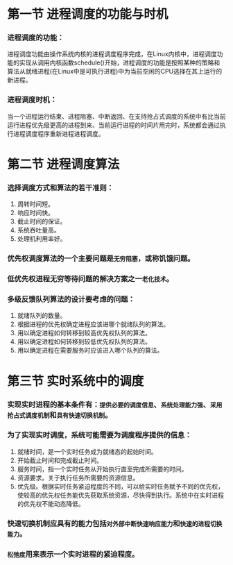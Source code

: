 # 第一节 进程调度的功能与时机
### 进程调度的功能：
  进程调度功能由操作系统内核的进程调度程序完成，在Linux内核中，进程调度功能的实现从调用内核函数schedule()开始，进程调度的功能是按照某种的策略和算法从就绪进程(在Linux中是可执行进程)中为当前空闲的CPU选择在其上运行的新进程。

### 进程调度时机：
  当一个进程运行结束、进程阻塞、中断返回、在支持抢占式调度的系统中有比当前运行进程优先级更高的进程到来、当前运行进程的时间片用完时，系统都会通过执行进程调度程序重新进程进程调度。

# 第二节 进程调度算法
### 选择调度方式和算法的若干准则：
1. 周转时间短。
2. 响应时间快。
3. 截止时间的保证。
4. 系统吞吐量高。
5. 处理机利用率好。

### 优先权调度算法的一个主要问题是`无穷阻塞`，或称饥饿问题。

### 低优先权进程无穷等待问题的解决方案之一`老化技术`。

### 多级反馈队列算法的设计要考虑的问题：
1. 就绪队列的数量。
2. 根据进程的优先权确定进程应该进哪个就绪队列的算法。
3. 用以确定进程如何转移到较高优先权队列的算法。
4. 用以确定进程如何转移到较低优先权队列的算法。
5. 用以确定进程在需要服务时应该进入哪个队列的算法。

# 第三节 实时系统中的调度
### 实现实时进程的基本条件有：`提供必要的调度信息`、`系统处理能力强`、`采用抢占式调度机制`和`具有快速切换机制`。

### 为了实现实时调度，系统可能需要为调度程序提供的信息：
1. 就绪时间，是一个实时任务成为就绪态的起始时间。
2. 开始截止时间和完成截止时间。
3. 服务时间，指一个实时任务从开始执行直至完成所需要的时间。
4. 资源要求。关于执行任务所需要的资源信息。
5. 优先级。根据实时任务紧迫程度的不同，可以给实时任务赋予不同的优先权，使较高的优先权任务能优先获取系统资源，尽快得到执行。系统中在实时进程的优先权不能动态降低。

### 快速切换机制应具有的能力包括`对外部中断快速响应能力`和`快速的进程切换能力`。

### `松弛度`用来表示一个实时进程的紧迫程度。
